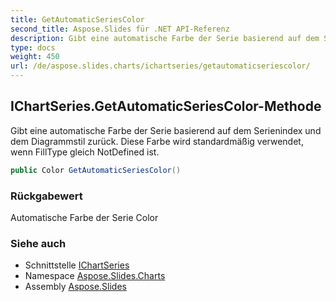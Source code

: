 ```yaml
---
title: GetAutomaticSeriesColor
second_title: Aspose.Slides für .NET API-Referenz
description: Gibt eine automatische Farbe der Serie basierend auf dem Serienindex und dem Diagrammstil zurück. Diese Farbe wird standardmäßig verwendet, wenn FillType gleich NotDefined ist.
type: docs
weight: 450
url: /de/aspose.slides.charts/ichartseries/getautomaticseriescolor/
---
```


## IChartSeries.GetAutomaticSeriesColor-Methode

Gibt eine automatische Farbe der Serie basierend auf dem Serienindex und dem Diagrammstil zurück. Diese Farbe wird standardmäßig verwendet, wenn FillType gleich NotDefined ist.

```csharp
public Color GetAutomaticSeriesColor()
```

### Rückgabewert

Automatische Farbe der Serie Color

### Siehe auch

* Schnittstelle [IChartSeries](../../ichartseries)
* Namespace [Aspose.Slides.Charts](../../ichartseries)
* Assembly [Aspose.Slides](../../../)

<!-- DO NOT EDIT: generiert von xmldocmd für Aspose.Slides.dll -->